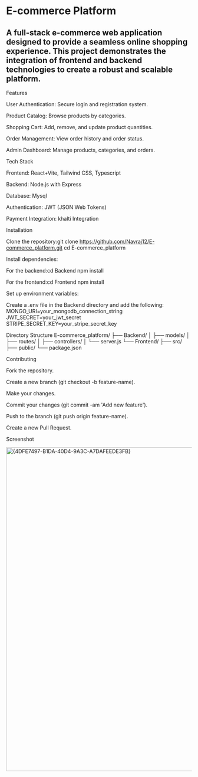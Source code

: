 <h1>E-commerce Platform</h1>

<h2> A full-stack e-commerce web application designed to provide a seamless online shopping experience. This project demonstrates the integration of frontend and backend technologies to create a robust and scalable platform. </h2>

Features

User Authentication: Secure login and registration system.

Product Catalog: Browse products by categories.

Shopping Cart: Add, remove, and update product quantities.

Order Management: View order history and order status.

Admin Dashboard: Manage products, categories, and orders.

Tech Stack

Frontend: React+Vite, Tailwind CSS, Typescript

Backend: Node.js with Express

Database: Mysql

Authentication: JWT (JSON Web Tokens)

Payment Integration: khalti Integration


Installation

Clone the repository:git clone https://github.com/Navraj12/E-commerce_platform.git
cd E-commerce_platform

Install dependencies:

For the backend:cd Backend
npm install

For the frontend:cd Frontend
npm install

Set up environment variables:

Create a .env file in the Backend directory and add the following:
MONGO_URI=your_mongodb_connection_string
JWT_SECRET=your_jwt_secret
STRIPE_SECRET_KEY=your_stripe_secret_key

Directory Structure
E-commerce_platform/
├── Backend/
│   ├── models/
│   ├── routes/
│   ├── controllers/
│   └── server.js
└── Frontend/
    ├── src/
    ├── public/
    └── package.json

Contributing

Fork the repository.

Create a new branch (git checkout -b feature-name).

Make your changes.

Commit your changes (git commit -am 'Add new feature').

Push to the branch (git push origin feature-name).

Create a new Pull Request.

Screenshot 

<img width="1825" height="878" alt="{4DFE7497-B1DA-40D4-9A3C-A7DAFEEDE3FB}" src="https://github.com/user-attachments/assets/0e4f27f6-06a0-4cf0-b17a-c5cb86010663" />































